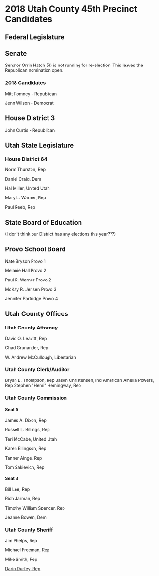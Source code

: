 # 2018 Utah County 45th Precinct Candidates

## Federal Legislature

## Senate
Senator Orrin Hatch (R) is not running for re-election. This leaves the Republican nomination open.

### 2018 Candidates
Mitt Romney - Republican

Jenn Wilson - Democrat


## House District 3

John Curtis - Republican

## Utah State Legislature

### House District 64

Norm Thurston,  Rep

Daniel Craig, Dem

Hal Miller, United Utah

Mary L. Warner, Rep

Paul Reeb, Rep

## State Board of Education
(I don't think our District has any elections this year???)

## Provo School Board

Nate Bryson	Provo 1

Melanie Hall	Provo 2

Paul R. Warner	Provo 2

McKay R. Jensen	Provo 3

Jennifer Partridge	Provo 4

## Utah County Offices

### Utah County Attorney

David O. Leavitt,	Rep

Chad Grunander,	Rep

W. Andrew McCullough,	Libertarian

### Utah County Clerk/Auditor
Bryan E. Thompson,	Rep
Jason Christensen,	Ind American
Amelia Powers,	Rep
Stephen "Hemi" Hemingway,	Rep

### Utah County Commission

#### Seat A
James A. Dixon,	Rep

Russell L. Billings,	Rep

Teri McCabe, United Utah

Karen Ellingson, Rep

Tanner Ainge, Rep

Tom Sakievich, Rep

#### Seat B

Bill Lee, Rep

Rich Jarman, Rep

Timothy William Spencer, Rep

Jeanne Bowen, Dem

### Utah County Sheriff

Jim Phelps, Rep

Michael Freeman, Rep

Mike Smith, Rep

[Darin Durfey, Rep](profiles/UCS_darinDurfey.md)
